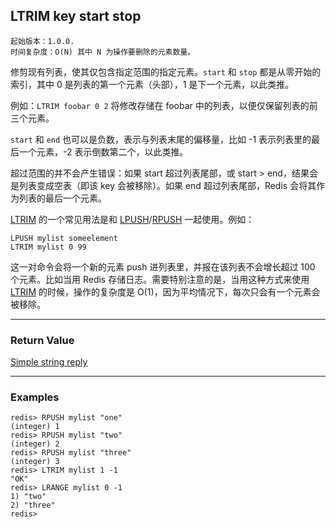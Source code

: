 ## LTRIM key start stop

    起始版本：1.0.0.
    时间复杂度：O(N) 其中 N 为操作要删除的元素数量。

修剪现有列表，使其仅包含指定范围的指定元素。`start` 和 `stop` 都是从零开始的索引，其中 0 是列表的第一个元素（头部），1 是下一个元素，以此类推。

例如：`LTRIM foobar 0 2` 将修改存储在 foobar 中的列表，以便仅保留列表的前三个元素。

`start` 和 `end` 也可以是负数，表示与列表末尾的偏移量，比如 -1 表示列表里的最后一个元素，-2 表示倒数第二个，以此类推。

超过范围的并不会产生错误：如果 start 超过列表尾部，或 start > end，结果会是列表变成空表（即该 key 会被移除）。如果 end 超过列表尾部，Redis 会将其作为列表的最后一个元素。

[LTRIM](LTRIM.md) 的一个常见用法是和 [LPUSH](LPUSH.md)/[RPUSH](RPUSH.md) 一起使用。例如：

```
LPUSH mylist someelement
LTRIM mylist 0 99
```

这一对命令会将一个新的元素 push 进列表里，并报在该列表不会增长超过 100 个元素。比如当用 Redis 存储日志。需要特别注意的是，当用这种方式来使用 [LTRIM](LTRIM.md) 的时候，操作的复杂度是 O(1)，因为平均情况下，每次只会有一个元素会被移除。

---

### Return Value

[Simple string reply](../topics/protocol.md#resp-simple-strings)

---

### Examples

```
redis> RPUSH mylist "one"
(integer) 1
redis> RPUSH mylist "two"
(integer) 2
redis> RPUSH mylist "three"
(integer) 3
redis> LTRIM mylist 1 -1
"OK"
redis> LRANGE mylist 0 -1
1) "two"
2) "three"
redis> 
```